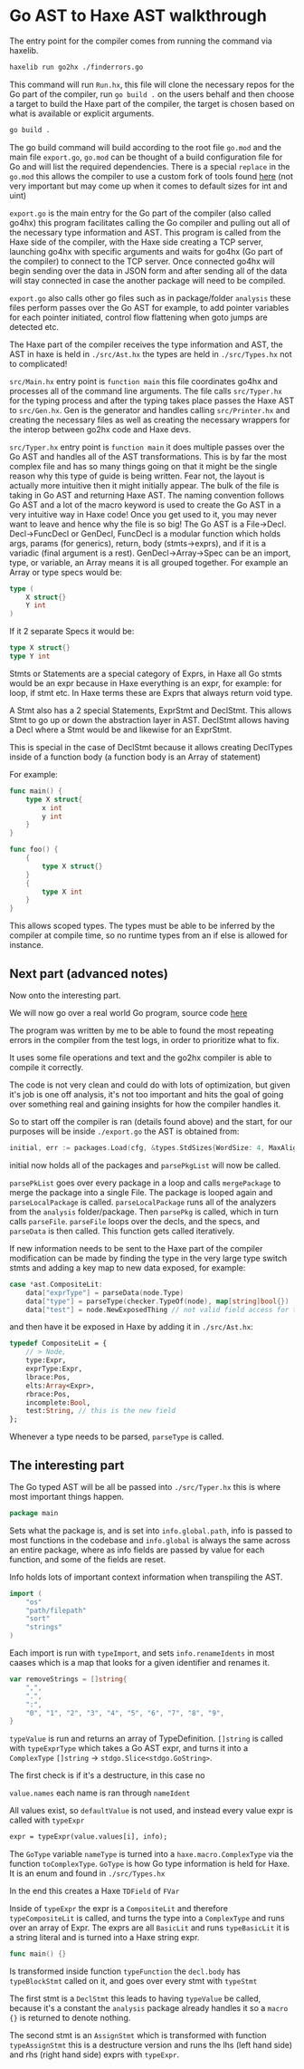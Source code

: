 # Go AST to Haxe AST walkthrough

The entry point for the compiler comes from running the command via haxelib.

```sh
haxelib run go2hx ./finderrors.go
```

This command will run ``Run.hx``, this file will clone the necessary repos for the Go part of the compiler, run ``go build .`` on the users behalf and then choose a target to build the Haxe part of the compiler, the target is chosen based on what is available or explicit arguments.

```sh
go build .
```

The go build command will build according to the root file ``go.mod`` and the main file ``export.go``, ``go.mod`` can be thought of a build configuration file for Go and will list the required dependencies. There is a special ``replace`` in the ``go.mod`` this allows the compiler to use a custom fork of tools found [here](https://github.com/go2hx/tools) (not very important but may come up when it comes to default sizes for int and uint)

``export.go`` is the main entry for the Go part of the compiler (also called go4hx) this program facilitates calling the Go compiler and pulling out all of the necessary type information and AST. This program is called from the Haxe side of the compiler, with the Haxe side creating a TCP server, launching go4hx with specific arguments and waits for go4hx (Go part of the compiler) to connect to the TCP server. Once connected go4hx will begin sending over the data in JSON form and after sending all of the data will stay connected in case the another package will need to be compiled.

``export.go`` also calls other go files such as in package/folder ``analysis`` these files perform passes over the Go AST for example, to add pointer variables for each pointer initiated, control flow flattening when goto jumps are detected etc. 

The Haxe part of the compiler receives the type information and AST, the AST in haxe is held in ``./src/Ast.hx`` the types are held in ``./src/Types.hx`` not to complicated!


``src/Main.hx`` entry point is ``function main`` this file coordinates go4hx and processes all of the command line arguments. The file calls ``src/Typer.hx`` for the typing process and after the typing takes place passes the Haxe AST to ``src/Gen.hx``. Gen is the generator and handles calling ``src/Printer.hx`` and creating the necessary files as well as creating the necessary wrappers for the interop between go2hx code and Haxe devs.

``src/Typer.hx`` entry point is ``function main`` it does multiple passes over the Go AST and handles all of the AST transformations. This is by far the most complex file and has so many things going on that it might be the single reason why this type of guide is being written. Fear not, the layout is actually more intuitive then it might initially appear. The bulk of the file is taking in Go AST and returning Haxe AST. The naming convention follows Go AST and a lot of the macro keyword is used to create the Go AST in a very intuitive way in Haxe code! Once you get used to it, you may never want to leave and hence why the file is so big! The Go AST is a File->Decl. Decl->FuncDecl or GenDecl, FuncDecl is a modular function which holds args, params (for generics), return, body (stmts->exprs), and if it is a variadic (final argument is a rest). GenDecl->Array<Spec>->Spec can be an import, type, or variable, an Array<Sepc> means it is all grouped together. For example an Array<Spec> or type specs would be:

```go
type (
    X struct{}
    Y int
)
```

If it 2 separate Specs it would be:

```go
type X struct{}
type Y int
```


Stmts or Statements are a special category of Exprs, in Haxe all Go stmts would be an expr because in Haxe everything is an expr, for example: for loop, if stmt etc. In Haxe terms these are Exprs that always return void type.

A Stmt also has a 2 special Statements, ExprStmt and DeclStmt. This allows Stmt to go up or down the abstraction layer in AST. DeclStmt allows having a Decl where a Stmt would be and likewise for an ExprStmt.

This is special in the case of DeclStmt because it allows creating DeclTypes inside of a function body (a function body is an Array of statement)

For example:

```go
func main() {
    type X struct{
        x int
        y int
    }
}

func foo() {
    {
        type X struct{}
    }
    {
        type X int
    }
}
```

This allows scoped types. The types must be able to be inferred by the compiler at compile time, so no runtime types from an if else is allowed for instance.



## Next part (advanced notes)

Now onto the interesting part.

We will now go over a real world Go program, source code [here](https://gist.github.com/PXshadow/b3976953ad0c125e1e5359c915f94b60)

The program was written by me to be able to found the most repeating errors in the compiler from the test logs, in order to prioritize what to fix.

It uses some file operations and text and the go2hx compiler is able to compile it correctly.

The code is not very clean and could do with lots of optimization, but given it's job is one off analysis, it's not too important and hits the goal of going over something real and gaining insights for how the compiler handles it.


So to start off the compiler is ran (details found above) and the start, for our purposes will be inside ``./export.go`` the AST is obtained from:

```go
initial, err := packages.Load(cfg, &types.StdSizes{WordSize: 4, MaxAlign: 8}, args...)
```

initial now holds all of the packages and ``parsePkgList`` will now be called.

``parsePkList`` goes over every package in a loop and calls ``mergePackage`` to merge the package into a single File. The package is looped again and ``parseLocalPackage`` is called. ``parseLocalPackage`` runs all of the analyzers from the ``analysis`` folder/package. Then ``parsePkg`` is called, which in turn calls ``parseFile``. ``parseFile`` loops over the decls, and the specs, and ``parseData`` is then called. This function gets called iteratively.

If new information needs to be sent to the Haxe part of the compiler modification can be made by finding the type in the very large type switch stmts and adding a key map to new data exposed, for example:

```go
case *ast.CompositeLit:
    data["exprType"] = parseData(node.Type)
    data["type"] = parseType(checker.TypeOf(node), map[string]bool{})
    data["test"] = node.NewExposedThing // not valid field access for this type
```

and then have it be exposed in Haxe by adding it in ``./src/Ast.hx``:

```haxe
typedef CompositeLit = {
	// > Node,
	type:Expr,
	exprType:Expr,
	lbrace:Pos,
	elts:Array<Expr>,
	rbrace:Pos,
	incomplete:Bool,
	test:String, // this is the new field
};
```

Whenever a type needs to be parsed, ``parseType`` is called.


## The interesting part

The Go typed AST will be all be passed into ``./src/Typer.hx`` this is where most important things happen.

```go
package main
```

Sets what the package is, and is set into ``info.global.path``, info is passed to most functions in the codebase and ``info.global`` is always the same across an entire package, where as info fields are passed by value for each function, and some of the fields are reset.

Info holds lots of important context information when transpiling the AST.

```go
import (
	"os"
	"path/filepath"
	"sort"
	"strings"
)
```

Each import is run with ``typeImport``, and sets ``info.renameIdents`` in most caases which is a map that looks for a given identifier and renames it.

```go
var removeStrings = []string{
	",",
	".",
	":",
	"0", "1", "2", "3", "4", "5", "6", "7", "8", "9",
}
```

``typeValue`` is run and returns an array of TypeDefinition. ``[]string`` is called with ``typeExprType`` which takes a Go AST expr, and turns it into a ``ComplexType`` ``[]string`` -> ``stdgo.Slice<stdgo.GoString>``.

The first check is if it's a destructure, in this case no

``value.names`` each name is ran through ``nameIdent``

All values exist, so ``defaultValue`` is not used, and instead every value expr is called with ``typeExpr`` 

```haxe
expr = typeExpr(value.values[i], info);
```

The ``GoType`` variable ``nameType`` is turned into a ``haxe.macro.ComplexType`` via the function ``toComplexType``. ``GoType`` is how Go type information is held for Haxe. It is an enum and found in ``./src/Types.hx``

In the end this creates a Haxe ``TDField`` of ``FVar``

Inside of ``typeExpr`` the expr is a ``CompositeLit`` and therefore ``typeCompositeLit`` is called, and turns the type into a ``ComplexType`` and runs over an array of Expr. The exprs are all ``BasicLit`` and runs ``typeBasicLit`` it is a string literal and is turned into a Haxe string expr.

```go
func main() {}
```

Is transformed inside function ``typeFunction`` the ``decl.body`` has ``typeBlockStmt`` called on it, and goes over every stmt with ``typeStmt``


The first stmt is a ``DeclStmt`` this leads to having ``typeValue`` be called, because it's a constant the ``analysis`` package already handles it so a ``macro {}`` is returned to denote nothing.



The second stmt is an ``AssignStmt`` which is transformed with function ``typeAssignStmt`` this is a destructure version and runs the lhs (left hand side) and rhs (right hand side) exprs with ``typeExpr``.